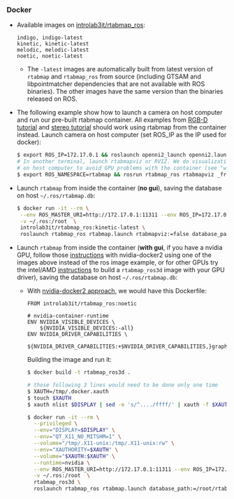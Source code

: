### Docker

* Available images on [introlab3it/rtabmap_ros](https://hub.docker.com/r/introlab3it/rtabmap_ros/):
    ```
    indigo, indigo-latest
    kinetic, kinetic-latest
    melodic, melodic-latest
    noetic, noetic-latest
    ```
    * The `-latest` images are automatically built from latest version of `rtabmap` and `rtabmap_ros` from source (including GTSAM and libpointmatcher dependencies that are not available with ROS binaries). The other images have the same version than the binaries released on ROS. 


* The following example show how to launch a camera on host computer and run our pre-built rtabmap container. All examples from [RGB-D tutorial](http://wiki.ros.org/rtabmap_ros/Tutorials/HandHeldMapping) and [stereo tutorial](http://wiki.ros.org/rtabmap_ros/Tutorials/StereoHandHeldMapping) should work using rtabmap from the container instead. Launch camera on host computer (set ROS_IP as the IP used for docker):
    ```bash
    $ export ROS_IP=172.17.0.1 && roslaunch openni2_launch openni2.launch depth_registration:=true
    # In another terminal, launch rtabmapviz or RVIZ. We do visualization 
    # on host computer to avoid GPU problems with the container (see "with gui" below to launch rtabmapviz from the container):
    $ export ROS_NAMESPACE=rtabmap && rosrun rtabmap_ros rtabmapviz _frame_id:=camera_link
    ```

* Launch `rtabmap` from inside the container (**no gui**), saving the database on host `~/.ros/rtabmap.db`:
    ```bash
    $ docker run -it --rm \
     --env ROS_MASTER_URI=http://172.17.0.1:11311 --env ROS_IP=172.17.0.2 \
     -v ~/.ros:/root  \
     introlab3it/rtabmap_ros:kinetic-latest \
     roslaunch rtabmap_ros rtabmap.launch rtabmapviz:=false database_path:=/root/rtabmap.db rtabmap_args:="--delete_db_on_start"
   ```
   
 * Launch `rtabmap` from inside the container (**with gui**, if you have a nvidia GPU, follow those [instructions](http://wiki.ros.org/docker/Tutorials/Hardware%20Acceleration#nvidia-docker2) with nvidia-docker2 using one of the images above instead of the ros image example, or for other GPUs try the intel/AMD [instructions](http://wiki.ros.org/action/fullsearch/docker/Tutorials/Hardware%20Acceleration) to build a `rtabmap_ros3d` image with your GPU driver), saving the database on host `~/.ros/rtabmap.db`:

   * With [nvidia-docker2 approach](http://wiki.ros.org/docker/Tutorials/Hardware%20Acceleration#nvidia-docker2), we would have this Dockerfile:
       ```docker
       FROM introlab3it/rtabmap_ros:noetic

       # nvidia-container-runtime
       ENV NVIDIA_VISIBLE_DEVICES \
           ${NVIDIA_VISIBLE_DEVICES:-all}
       ENV NVIDIA_DRIVER_CAPABILITIES \
           ${NVIDIA_DRIVER_CAPABILITIES:+$NVIDIA_DRIVER_CAPABILITIES,}graphics
       ```
       Building the image and run it:   
       ```bash
       $ docker build -t rtabmap_ros3d .
       
       # those following 3 lines would need to be done only one time
       $ XAUTH=/tmp/.docker.xauth
       $ touch $XAUTH
       $ xauth nlist $DISPLAY | sed -e 's/^..../ffff/' | xauth -f $XAUTH nmerge -
    
       $ docker run -it --rm \
         --privileged \
         --env="DISPLAY=$DISPLAY" \
         --env="QT_X11_NO_MITSHM=1" \
         --volume="/tmp/.X11-unix:/tmp/.X11-unix:rw" \
         --env="XAUTHORITY=$XAUTH" \
         --volume="$XAUTH:$XAUTH" \
         --runtime=nvidia \
         --env ROS_MASTER_URI=http://172.17.0.1:11311 --env ROS_IP=172.17.0.2 \
         -v ~/.ros:/root  \
         rtabmap_ros3d \
         roslaunch rtabmap_ros rtabmap.launch database_path:=/root/rtabmap.db rtabmap_args:="--delete_db_on_start"
       ```
